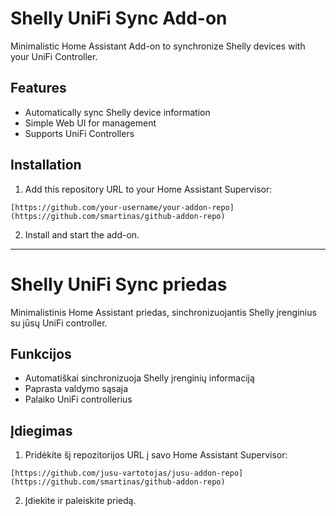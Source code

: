 # Shelly UniFi Sync Add-on

Minimalistic Home Assistant Add-on to synchronize Shelly devices with your UniFi Controller.

## Features

* Automatically sync Shelly device information
* Simple Web UI for management
* Supports UniFi Controllers

## Installation

1. Add this repository URL to your Home Assistant Supervisor:

```
[https://github.com/your-username/your-addon-repo](https://github.com/smartinas/github-addon-repo)
```

2. Install and start the add-on.

---

# Shelly UniFi Sync priedas

Minimalistinis Home Assistant priedas, sinchronizuojantis Shelly įrenginius su jūsų UniFi controller.

## Funkcijos

* Automatiškai sinchronizuoja Shelly įrenginių informaciją
* Paprasta valdymo sąsaja
* Palaiko UniFi controllerius

## Įdiegimas

1. Pridėkite šį repozitorijos URL į savo Home Assistant Supervisor:

```
[https://github.com/jusu-vartotojas/jusu-addon-repo](https://github.com/smartinas/github-addon-repo)
```

2. Įdiekite ir paleiskite priedą.
